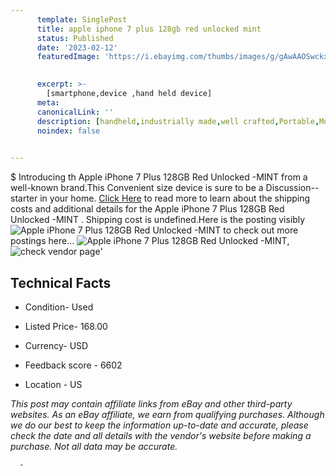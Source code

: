 ```yaml
---
      template: SinglePost
      title: apple iphone 7 plus 128gb red unlocked mint 
      status: Published
      date: '2023-02-12'
      featuredImage: 'https://i.ebayimg.com/thumbs/images/g/gAwAAOSwckxhRJhe/s-l225.jpg'
       

      excerpt: >-
        [smartphone,device ,hand held device]
      meta:
      canonicalLink: ''
      description: [handheld,industrially made,well crafted,Portable,Mobile,Compact,Convenient,Lightweight,Maneuverable,Man-portable,Miniature,Carriable,Hand-held,Light,Holdable,Transportable,Mobile device,Pocket-sized,On-the-go,Wireless,Cordless,Compact size,Convenient size, smartphone,device ,hand held device]
      noindex: false
      

---
```

$
      Introducing th Apple iPhone 7 Plus 128GB Red Unlocked -MINT   from a well-known brand.This Convenient size device  is sure to be a Discussion--starter in your home. [Click Here](https://www.ebay.com/itm/274950612723?hash=item40045566f3%3Ag%3AgAwAAOSwckxhRJhe&amdata=enc%3AAQAHAAAA4KW1mWuQ18ZVYk4D50pTLhZtQ8yqYuMbSlNmZzCdyVOdycvaSH%2BWmNY9LGHajL4D6yIDgg9BdkY%2BJ9DKelPY9UdfGNpN%2F%2FRiBBV71wy2sEVLhQ7XhRDajJdhrxRN4bHeSW8KEY1T6Jx4EvNUj0ve%2FZA4KWqxUiclUALnBf13Xley30hP90Tjqo7SY2ydD3xtIQ%2BkYbTi%2FccVpu0d%2BGLisXJ4ee8i1sFuTUFAymKyx7%2Felhga%2Bl9HE8yZA21Ni%2FKB0Myv1UQz5HBCNtiUXkRkLl73mdUCb8bJG3p66PVAOCbc&mkevt=1&mkcid=1&mkrid=711-53200-19255-0&campid=%253CePNCampaignId%253E&customid=%253CreferenceId%253E&toolid=10049) to read more to learn about the shipping costs and additional details for the Apple iPhone 7 Plus 128GB Red Unlocked -MINT  . Shipping cost is undefined.Here is the posting visibly ![Apple iPhone 7 Plus 128GB Red Unlocked -MINT  ](https://i.ebayimg.com/thumbs/images/g/gAwAAOSwckxhRJhe/s-l225.jpg) to check out more postings here... ![Apple iPhone 7 Plus 128GB Red Unlocked -MINT  ](https://i.ebayimg.com/images/g/gAwAAOSwckxhRJhe/s-l1200.jpg), ![check vendor page](https://origin-galleryplus.ebayimg.com/ws/web/274950612723_2_0_1/225x225.jpg,https://origin-galleryplus.ebayimg.com/ws/web/274950612723_3_0_1/225x225.jpg,https://origin-galleryplus.ebayimg.com/ws/web/274950612723_4_0_1/225x225.jpg,https://origin-galleryplus.ebayimg.com/ws/web/274950612723_5_0_1/225x225.jpg,https://origin-galleryplus.ebayimg.com/ws/web/274950612723_6_0_1/225x225.jpg)'

      

 ## Technical Facts 



     
      

 - Condition- Used 


      

 - Listed Price- 168.00 


      

 - Currency- USD 


      

 - Feedback score - 6602 


      

 - Location - US 


      
      

 *_This post may contain affiliate links from eBay and other third-party websites. As an eBay affiliate, we earn from qualifying purchases. Although we do our best to keep the information up-to-date and accurate, please check the date and all details with the vendor's website before making a purchase. Not all data may be accurate._*




      -
